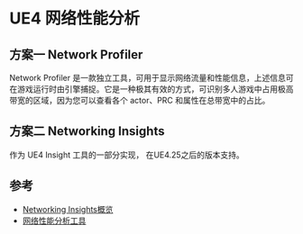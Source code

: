# UE4 网络性能分析

## 方案一 Network Profiler

Network Profiler 是一款独立工具，可用于显示网络流量和性能信息，上述信息可在游戏运行时由引擎捕捉。它是一种极其有效的方式，可识别多人游戏中占用极高带宽的区域，因为您可以查看各个 actor、PRC 和属性在总带宽中的占比。

## 方案二 Networking Insights

作为 UE4 Insight 工具的一部分实现， 在UE4.25之后的版本支持。

## 参考
- [Networking Insights概览](https://docs.unrealengine.com/4.27/zh-CN/TestingAndOptimization/PerformanceAndProfiling/UnrealInsights/NetworkingInsights/)
- [网络性能分析工具](https://docs.unrealengine.com/4.27/zh-CN/InteractiveExperiences/Networking/NetworkProfiler/)
